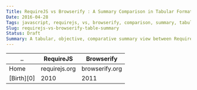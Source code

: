 ```yaml
---
Title: RequireJS vs Browserify : A Summary Comparison in Tabular Format
Date: 2016-04-28
Tags: javascript, requirejs, vs, browserify, comparison, summary, tabular
Slug: requirejs-vs-browserify-table-summary
Status: Draft
Summary: A tabular, objective, comparative summary view between RequireJS vs Browserify for better management of frontend JavaScript components. Difference matters.
---
```


   ..     |    RequireJS             |    Browserify
----------|-------------------------|---------------------
 Home     | requirejs.org    | browserify.org
 [Birth][0] |       2010            |     2011
